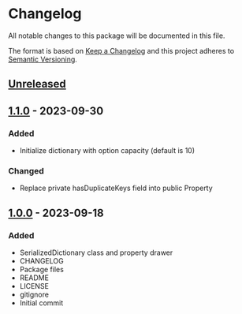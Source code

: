 # Changelog
All notable changes to this package will be documented in this file.

The format is based on [Keep a Changelog](http://keepachangelog.com/en/1.0.0/)
and this project adheres to [Semantic Versioning](http://semver.org/spec/v2.0.0.html).

## [Unreleased]

## [1.1.0] - 2023-09-30
### Added
- Initialize dictionary with option capacity (default is 10)

### Changed
- Replace private hasDuplicateKeys field into public Property

## [1.0.0] - 2023-09-18
### Added
- SerializedDictionary class and property drawer
- CHANGELOG
- Package files
- README
- LICENSE
- gitignore
- Initial commit

[Unreleased]: https://github.com/HyagoOliveira/SerializedDictionary/compare/1.1.0...main
[1.1.0]: https://github.com/HyagoOliveira/SerializedDictionary/tree/1.1.0/
[1.0.0]: https://github.com/HyagoOliveira/SerializedDictionary/tree/1.0.0/